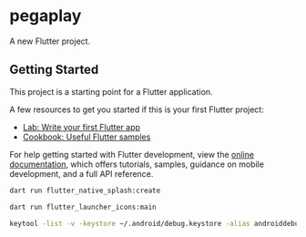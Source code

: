 # pegaplay

A new Flutter project.

## Getting Started

This project is a starting point for a Flutter application.

A few resources to get you started if this is your first Flutter project:

- [Lab: Write your first Flutter app](https://docs.flutter.dev/get-started/codelab)
- [Cookbook: Useful Flutter samples](https://docs.flutter.dev/cookbook)

For help getting started with Flutter development, view the
[online documentation](https://docs.flutter.dev/), which offers tutorials,
samples, guidance on mobile development, and a full API reference.



```bash
dart run flutter_native_splash:create
```

```bash
dart run flutter_launcher_icons:main
```

```bash
keytool -list -v -keystore ~/.android/debug.keystore -alias androiddebugkey -storepass android -keypass android
```


